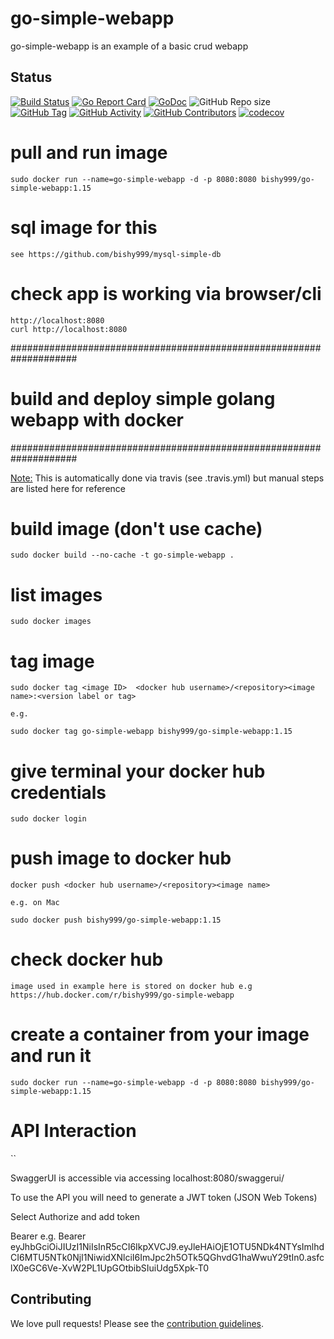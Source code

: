 
# go-simple-webapp

go-simple-webapp is an example of a basic crud webapp


 ## Status
[![Build Status](https://travis-ci.com/bishy999/go-simple-webapp.svg?branch=master)](https://travis-ci.com/bishy999/go-simple-webapp)
[![Go Report Card](https://goreportcard.com/badge/github.com/bishy999/go-simple-webapp)](https://goreportcard.com/report/github.com/bishy999/go-simple-webapp)
[![GoDoc](https://godoc.org/github.com/bishy999/go-simple-webapp/pkg/tag?status.svg)](https://godoc.org/github.com/bishy999/go-simple-webapp/pkg/app)
![GitHub Repo size](https://img.shields.io/github/repo-size/bishy999/go-simple-webapp)
[![GitHub Tag](https://img.shields.io/github/tag/bishy999/go-simple-webapp.svg)](https://github.com/bishy999/go-simple-webapp/releases/latest)
[![GitHub Activity](https://img.shields.io/github/commit-activity/m/bishy999/go-simple-webapp)](https://github.com/bishy999/go-simple-webapp)
[![GitHub Contributors](https://img.shields.io/github/contributors/bishy999/go-simple-webapp)](https://github.com/bishy999/go-simple-webapp)
[![codecov](https://codecov.io/gh/bishy999/go-simple-webapp/branch/master/graph/badge.svg)](https://codecov.io/gh/bishy999/go-simple-webapp)



# pull and run image

```
sudo docker run --name=go-simple-webapp -d -p 8080:8080 bishy999/go-simple-webapp:1.15
```

# sql image for this
```
see https://github.com/bishy999/mysql-simple-db
``` 


# check app is working via browser/cli

```
http://localhost:8080
curl http://localhost:8080
```


####################################################################
#          build and deploy simple golang webapp with docker       #
####################################################################


<u>Note:</u>  This is automatically done via travis (see .travis.yml) but manual steps are listed here for reference<br>


# build image (don't use cache)

```
sudo docker build --no-cache -t go-simple-webapp .
```


# list images

```
sudo docker images
```
 
# tag image

```
sudo docker tag <image ID>  <docker hub username>/<repository><image name>:<version label or tag>

e.g.

sudo docker tag go-simple-webapp bishy999/go-simple-webapp:1.15
```


# give terminal your docker hub credentials

```
sudo docker login
```


# push image to docker hub

```
docker push <docker hub username>/<repository><image name>

e.g. on Mac

sudo docker push bishy999/go-simple-webapp:1.15
```


# check docker hub

```
image used in example here is stored on docker hub e.g https://hub.docker.com/r/bishy999/go-simple-webapp
```

# create a container from your image and run it
 
```
sudo docker run --name=go-simple-webapp -d -p 8080:8080 bishy999/go-simple-webapp:1.15

```




# API Interaction
``

SwaggerUI is accessible via accessing localhost:8080/swaggerui/

To use the API you will need to generate a JWT token (JSON Web Tokens)

Select Authorize and add token

Bearer <token> e.g. Bearer eyJhbGciOiJIUzI1NiIsInR5cCI6IkpXVCJ9.eyJleHAiOjE1OTU5NDk4NTYsImlhdCI6MTU5NTk0NjI1NiwidXNlciI6ImJpc2h5OTk5QGhvdG1haWwuY29tIn0.asfclX0eGC6Ve-XvW2PL1UpGOtbibSIuiUdg5Xpk-T0


## Contributing

We love pull requests! Please see the [contribution guidelines](CONTRIBUTING.md).

